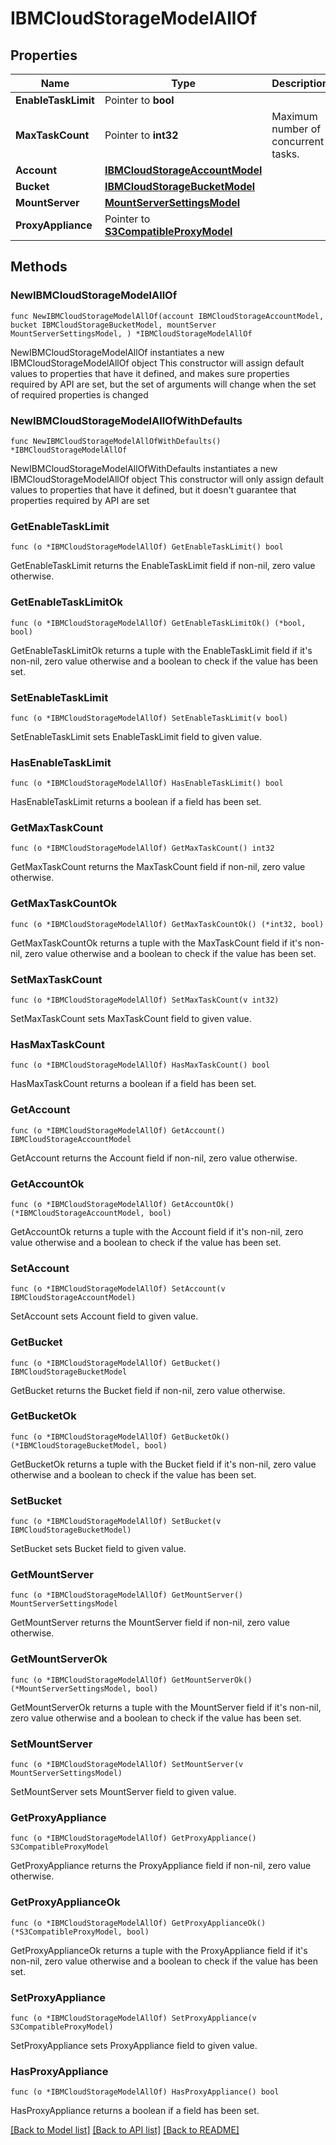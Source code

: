 # IBMCloudStorageModelAllOf

## Properties

Name | Type | Description | Notes
------------ | ------------- | ------------- | -------------
**EnableTaskLimit** | Pointer to **bool** |  | [optional] 
**MaxTaskCount** | Pointer to **int32** | Maximum number of concurrent tasks. | [optional] 
**Account** | [**IBMCloudStorageAccountModel**](IBMCloudStorageAccountModel.md) |  | 
**Bucket** | [**IBMCloudStorageBucketModel**](IBMCloudStorageBucketModel.md) |  | 
**MountServer** | [**MountServerSettingsModel**](MountServerSettingsModel.md) |  | 
**ProxyAppliance** | Pointer to [**S3CompatibleProxyModel**](S3CompatibleProxyModel.md) |  | [optional] 

## Methods

### NewIBMCloudStorageModelAllOf

`func NewIBMCloudStorageModelAllOf(account IBMCloudStorageAccountModel, bucket IBMCloudStorageBucketModel, mountServer MountServerSettingsModel, ) *IBMCloudStorageModelAllOf`

NewIBMCloudStorageModelAllOf instantiates a new IBMCloudStorageModelAllOf object
This constructor will assign default values to properties that have it defined,
and makes sure properties required by API are set, but the set of arguments
will change when the set of required properties is changed

### NewIBMCloudStorageModelAllOfWithDefaults

`func NewIBMCloudStorageModelAllOfWithDefaults() *IBMCloudStorageModelAllOf`

NewIBMCloudStorageModelAllOfWithDefaults instantiates a new IBMCloudStorageModelAllOf object
This constructor will only assign default values to properties that have it defined,
but it doesn't guarantee that properties required by API are set

### GetEnableTaskLimit

`func (o *IBMCloudStorageModelAllOf) GetEnableTaskLimit() bool`

GetEnableTaskLimit returns the EnableTaskLimit field if non-nil, zero value otherwise.

### GetEnableTaskLimitOk

`func (o *IBMCloudStorageModelAllOf) GetEnableTaskLimitOk() (*bool, bool)`

GetEnableTaskLimitOk returns a tuple with the EnableTaskLimit field if it's non-nil, zero value otherwise
and a boolean to check if the value has been set.

### SetEnableTaskLimit

`func (o *IBMCloudStorageModelAllOf) SetEnableTaskLimit(v bool)`

SetEnableTaskLimit sets EnableTaskLimit field to given value.

### HasEnableTaskLimit

`func (o *IBMCloudStorageModelAllOf) HasEnableTaskLimit() bool`

HasEnableTaskLimit returns a boolean if a field has been set.

### GetMaxTaskCount

`func (o *IBMCloudStorageModelAllOf) GetMaxTaskCount() int32`

GetMaxTaskCount returns the MaxTaskCount field if non-nil, zero value otherwise.

### GetMaxTaskCountOk

`func (o *IBMCloudStorageModelAllOf) GetMaxTaskCountOk() (*int32, bool)`

GetMaxTaskCountOk returns a tuple with the MaxTaskCount field if it's non-nil, zero value otherwise
and a boolean to check if the value has been set.

### SetMaxTaskCount

`func (o *IBMCloudStorageModelAllOf) SetMaxTaskCount(v int32)`

SetMaxTaskCount sets MaxTaskCount field to given value.

### HasMaxTaskCount

`func (o *IBMCloudStorageModelAllOf) HasMaxTaskCount() bool`

HasMaxTaskCount returns a boolean if a field has been set.

### GetAccount

`func (o *IBMCloudStorageModelAllOf) GetAccount() IBMCloudStorageAccountModel`

GetAccount returns the Account field if non-nil, zero value otherwise.

### GetAccountOk

`func (o *IBMCloudStorageModelAllOf) GetAccountOk() (*IBMCloudStorageAccountModel, bool)`

GetAccountOk returns a tuple with the Account field if it's non-nil, zero value otherwise
and a boolean to check if the value has been set.

### SetAccount

`func (o *IBMCloudStorageModelAllOf) SetAccount(v IBMCloudStorageAccountModel)`

SetAccount sets Account field to given value.


### GetBucket

`func (o *IBMCloudStorageModelAllOf) GetBucket() IBMCloudStorageBucketModel`

GetBucket returns the Bucket field if non-nil, zero value otherwise.

### GetBucketOk

`func (o *IBMCloudStorageModelAllOf) GetBucketOk() (*IBMCloudStorageBucketModel, bool)`

GetBucketOk returns a tuple with the Bucket field if it's non-nil, zero value otherwise
and a boolean to check if the value has been set.

### SetBucket

`func (o *IBMCloudStorageModelAllOf) SetBucket(v IBMCloudStorageBucketModel)`

SetBucket sets Bucket field to given value.


### GetMountServer

`func (o *IBMCloudStorageModelAllOf) GetMountServer() MountServerSettingsModel`

GetMountServer returns the MountServer field if non-nil, zero value otherwise.

### GetMountServerOk

`func (o *IBMCloudStorageModelAllOf) GetMountServerOk() (*MountServerSettingsModel, bool)`

GetMountServerOk returns a tuple with the MountServer field if it's non-nil, zero value otherwise
and a boolean to check if the value has been set.

### SetMountServer

`func (o *IBMCloudStorageModelAllOf) SetMountServer(v MountServerSettingsModel)`

SetMountServer sets MountServer field to given value.


### GetProxyAppliance

`func (o *IBMCloudStorageModelAllOf) GetProxyAppliance() S3CompatibleProxyModel`

GetProxyAppliance returns the ProxyAppliance field if non-nil, zero value otherwise.

### GetProxyApplianceOk

`func (o *IBMCloudStorageModelAllOf) GetProxyApplianceOk() (*S3CompatibleProxyModel, bool)`

GetProxyApplianceOk returns a tuple with the ProxyAppliance field if it's non-nil, zero value otherwise
and a boolean to check if the value has been set.

### SetProxyAppliance

`func (o *IBMCloudStorageModelAllOf) SetProxyAppliance(v S3CompatibleProxyModel)`

SetProxyAppliance sets ProxyAppliance field to given value.

### HasProxyAppliance

`func (o *IBMCloudStorageModelAllOf) HasProxyAppliance() bool`

HasProxyAppliance returns a boolean if a field has been set.


[[Back to Model list]](../README.md#documentation-for-models) [[Back to API list]](../README.md#documentation-for-api-endpoints) [[Back to README]](../README.md)


